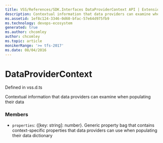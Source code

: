 ```yaml
---
title: VSS/References/SDK.Interfaces DataProviderContext API | Extensions for Azure DevOps Services
description: Contextual information that data providers can examine when populating their data
ms.assetid: 1ef8c124-3346-0d60-bfac-57e64d975fb9
ms.technology: devops-ecosystem
generated: true
ms.author: chcomley
author: chcomley
ms.topic: article
monikerRange: '>= tfs-2017'
ms.date: 08/04/2016
---
```


# DataProviderContext

Defined in vss.d.ts


Contextual information that data providers can examine when populating their data 

### Members

* `properties`: {[key: string]: number}. Generic property bag that contains context-specific properties that data providers can use when populating their data dictionary

